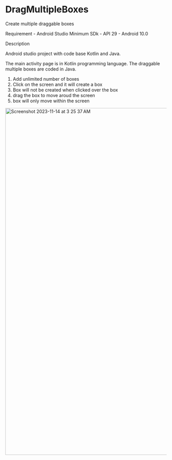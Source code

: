 # DragMultipleBoxes
Create multiple draggable boxes

Requirement - Android Studio 
Minimum SDk - API 29 - Android 10.0


Description

Android studio project with code base Kotlin and Java.

The main activity page is in Kotlin programming language. The draggable multiple boxes are coded in Java.

1) Add unlimited number of boxes
2) Click on the screen and it will create a box
3) Box will not be created when clicked over the box
4) drag the box to move aroud the screen
5) box will only move within the screen

<img width="1080" alt="Screenshot 2023-11-14 at 3 25 37 AM" src="https://github.com/venzsupp/DragMultipleBoxes/assets/104665570/10e4ad0a-2bd4-44f3-9937-14526db78c22">
